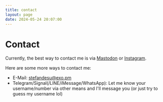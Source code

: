 ```yaml
---
title: contact
layout: page
date: 2024-05-24 20:07:00
---
```

# Contact

Currently, the best way to contact me is via [Mastodon](https://hachyderm.io/@stefandesu) or [Instagram](https://www.instagram.com/stefandesu/).

Here are some more ways to contact me:
- E-Mail: [&#115;&#116;&#101;&#102;&#097;&#110;&#100;&#101;&#115;&#117;&#064;&#101;&#120;&#111;&#046;&#112;&#109;](mailto:&#115;&#116;&#101;&#102;&#097;&#110;&#100;&#101;&#115;&#117;&#064;&#101;&#120;&#111;&#046;&#112;&#109;)
- Telegram/Signal(/LINE/iMessage/WhatsApp): Let me know your username/number via other means and I'll message you (or just try to guess my username lol)

